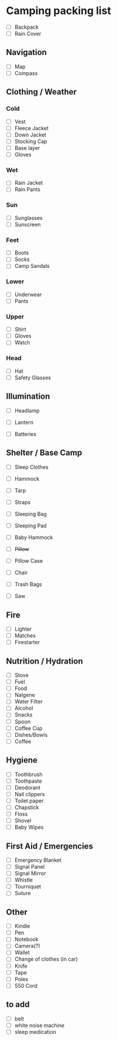 # Camping packing list

- [ ] Backpack
- [ ] Rain Cover

## Navigation

- [ ] Map
- [ ] Compass

## Clothing / Weather

### Cold

- [ ] Vest
- [ ] Fleece Jacket
- [ ] Down Jacket
- [ ] Stocking Cap
- [ ] Base layer
- [ ] Gloves

### Wet

- [ ] Rain Jacket
- [ ] Rain Pants

### Sun
- [ ] Sunglasses
- [ ] Sunscreen

### Feet
- [ ] Boots
- [ ] Socks
- [ ] Camp Sandals

### Lower
- [ ] Underwear
- [ ] Pants

### Upper
- [ ] Shirt
- [ ] Gloves
- [ ] Watch

### Head
- [ ] Hat
- [ ] Safety Glasses

## Illumination

- [ ] Headlamp
- [ ] Lantern
- [ ] Batteries


## Shelter / Base Camp

- [ ] Sleep Clothes
- [ ] Hammock
- [ ] Tarp
- [ ] Straps
- [ ] Sleeping Bag
- [ ] Sleeping Pad
- [ ] Baby Hammock
- [ ] ~~Pillow~~
- [ ] Pillow Case
- [ ] Chair
- [ ] Trash Bags
- [ ] Saw


## Fire

- [ ] Lighter
- [ ] Matches
- [ ] Firestarter

## Nutrition / Hydration

- [ ] Stove
- [ ] Fuel
- [ ] Food
- [ ] Nalgene
- [ ] Water Filter
- [ ] Alcohol
- [ ] Snacks
- [ ] Spoon
- [ ] Coffee Cup
- [ ] Dishes/Bowls
- [ ] Coffee

## Hygiene

- [ ] Toothbrush
- [ ] Toothpaste
- [ ] Deodorant
- [ ] Nail clippers
- [ ] Toilet paper
- [ ] Chapstick
- [ ] Floss
- [ ] Shovel
- [ ] Baby Wipes

## First Aid / Emergencies

- [ ] Emergency Blanket
- [ ] Signal Panel
- [ ] Signal Mirror
- [ ] Whistle
- [ ] Tourniquet
- [ ] Suture

## Other

- [ ] Kindle
- [ ] Pen
- [ ] Notebook
- [ ] Camera(?)
- [ ] Wallet
- [ ] Change of clothes (in car)
- [ ] Knife
- [ ] Tape
- [ ] Poles
- [ ] 550 Cord

## to add
- [ ] belt
- [ ] white noise machine
- [ ] sleep medication
